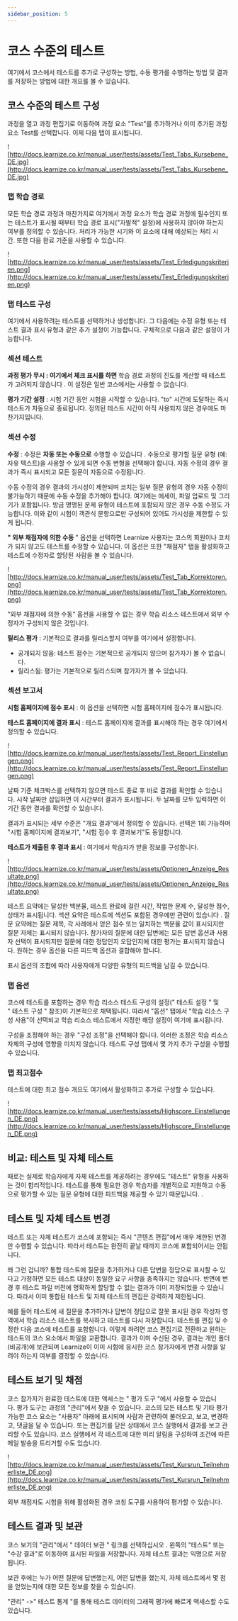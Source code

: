 ```yaml
---
sidebar_position: 5
---
```


# 코스 수준의 테스트

여기에서 코스에서 테스트를 추가로 구성하는 방법, 수동 평가를 수행하는 방법 및 결과를 저장하는 방법에 대한 개요를 볼 수 있습니다.

## 코스 수준의 테스트 구성

과정을 열고 과정 편집기로 이동하여 과정 요소 "Test"를 추가하거나 이미 추가된 과정 요소 Test를 선택합니다. 이제 다음 탭이 표시됩니다.

![http://docs.learnize.co.kr/manual_user/tests/assets/Test_Tabs_Kursebene_DE.jpg](http://docs.learnize.co.kr/manual_user/tests/assets/Test_Tabs_Kursebene_DE.jpg)

### 탭 학습 경로

모든 학습 경로 과정과 마찬가지로 여기에서 과정 요소가 학습 경로 과정에 필수인지 또는 테스트가 표시될 때부터 학습 경로 표시("자발적" 설정)에 사용하지 않아야 하는지 여부를 정의할 수 있습니다. 처리가 가능한 시기와 이 요소에 대해 예상되는 처리 시간. 또한 다음 완료 기준을 사용할 수 있습니다.

![http://docs.learnize.co.kr/manual_user/tests/assets/Test_Erledigungskriterien.png](http://docs.learnize.co.kr/manual_user/tests/assets/Test_Erledigungskriterien.png)

### 탭 테스트 구성

여기에서 사용하려는 테스트를 선택하거나 생성합니다. 그 다음에는 수정 유형 또는 테스트 결과 표시 유형과 같은 추가 설정이 가능합니다. 구체적으로 다음과 같은 설정이 가능합니다.

### **섹션 테스트**

**과정 평가 무시 : 여기에서 체크 표시를 하면** 학습 경로 과정의 진도를 계산할 때 테스트가 고려되지 않습니다 . 이 설정은 일반 코스에서는 사용할 수 없습니다.

**평가 기간 설정** : 시험 기간 동안 시험을 시작할 수 있습니다. "to" 시간에 도달하는 즉시 테스트가 자동으로 종료됩니다. 정의된 테스트 시간이 아직 사용되지 않은 경우에도 마찬가지입니다.

### **섹션 수정**

**수정** : 수정은 **자동 또는 수동으로** 수행할 수 있습니다 . 수동으로 평가할 질문 유형 (예: 자유 텍스트)을 사용할 수 있게 되면 수동 변형을 선택해야 합니다. 자동 수정의 경우 결과가 즉시 표시되고 모든 질문이 자동으로 수정됩니다.

수동 수정의 경우 결과의 가시성이 제한되며 코치는 일부 질문 유형의 경우 자동 수정이 불가능하기 때문에 수동 수정을 추가해야 합니다. 여기에는 에세이, 파일 업로드 및 그리기가 포함됩니다. 방금 명명된 문제 유형이 테스트에 포함되지 않은 경우 수동 수정도 가능합니다. 이와 같이 시험이 객관식 문항으로만 구성되어 있어도 가시성을 제한할 수 있게 됩니다.

**" 외부 채점자에 의한 수동** " 옵션을 선택하면 Learnize 사용자는 코스의 회원이나 코치가 되지 않고도 테스트를 수정할 수 있습니다. 이 옵션은 또한 "채점자" 탭을 활성화하고 테스트에 수정자로 할당된 사람을 볼 수 있습니다.

![http://docs.learnize.co.kr/manual_user/tests/assets/Test_Tab_Korrektoren.png](http://docs.learnize.co.kr/manual_user/tests/assets/Test_Tab_Korrektoren.png)

"외부 채점자에 의한 수동" 옵션을 사용할 수 없는 경우 학습 리소스 테스트에서 외부 수정자가 구성되지 않은 것입니다.

**릴리스 평가** : 기본적으로 결과를 릴리스할지 여부를 여기에서 설정합니다.

- 공개되지 않음: 테스트 점수는 기본적으로 공개되지 않으며 참가자가 볼 수 없습니다.
- 릴리스됨: 평가는 기본적으로 릴리스되며 참가자가 볼 수 있습니다.

### **섹션 보고서**

**시험 홈페이지에 점수 표시** : 이 옵션을 선택하면 시험 홈페이지에 점수가 표시됩니다.

**테스트 홈페이지에 결과 표시** : 테스트 홈페이지에 결과를 표시해야 하는 경우 여기에서 정의할 수 있습니다.

![http://docs.learnize.co.kr/manual_user/tests/assets/Test_Report_Einstellungen.png](http://docs.learnize.co.kr/manual_user/tests/assets/Test_Report_Einstellungen.png)

날짜 기준 체크박스를 선택하지 않으면 테스트 종료 후 바로 결과를 확인할 수 있습니다. 시작 날짜만 삽입하면 이 시간부터 결과가 표시됩니다. 두 날짜를 모두 입력하면 이 기간 동안 결과를 확인할 수 있습니다.

결과가 표시되는 세부 수준은 "개요 결과"에서 정의할 수 있습니다. 선택은 1회 가능하며 "시험 홈페이지에 결과보기", "시험 접수 후 결과보기"도 동일합니다.

**테스트가 제출된 후 결과 표시** : 여기에서 학습자가 받을 정보를 구성합니다.

![http://docs.learnize.co.kr/manual_user/tests/assets/Optionen_Anzeige_Resultate.png](http://docs.learnize.co.kr/manual_user/tests/assets/Optionen_Anzeige_Resultate.png)

테스트 요약에는 달성한 백분율, 테스트 완료에 걸린 시간, 작업한 문제 수, 달성한 점수, 상태가 표시됩니다. 섹션 요약은 테스트에 섹션도 포함된 경우에만 관련이 있습니다 . 질문 요약에는 질문 제목, 각 사례에서 얻은 점수 또는 일치하는 백분율 값이 표시되지만 질문 자체는 표시되지 않습니다. 참가자의 질문에 대한 답변에는 모든 답변 옵션과 사용자 선택이 표시되지만 질문에 대한 정답인지 오답인지에 대한 평가는 표시되지 않습니다. 원하는 경우 옵션을 다른 피드백 옵션과 결합해야 합니다.

표시 옵션의 조합에 따라 사용자에게 다양한 유형의 피드백을 남길 수 있습니다.

### 탭 옵션

코스에 테스트를 포함하는 경우 학습 리소스 테스트 구성의 설정(" 테스트 설정 " 및 " 테스트 구성 " 참조)이 기본적으로 채택됩니다. 따라서 "옵션" 탭에서 "학습 리소스 구성 사용"이 선택되고 학습 리소스 테스트에서 지정한 해당 설정이 여기에 표시됩니다.

구성을 조정해야 하는 경우 "구성 조정"을 선택해야 합니다. 이러한 조정은 학습 리소스 자체의 구성에 영향을 미치지 않습니다. 테스트 구성 탭에서 몇 가지 추가 구성을 수행할 수 있습니다.

### 탭 최고점수

테스트에 대한 최고 점수 개요도 여기에서 활성화하고 추가로 구성할 수 있습니다.

![http://docs.learnize.co.kr/manual_user/tests/assets/Highscore_Einstellungen_DE.png](http://docs.learnize.co.kr/manual_user/tests/assets/Highscore_Einstellungen_DE.png)

## 비교: 테스트 및 자체 테스트


때로는 실제로 학습자에게 자체 테스트를 제공하려는 경우에도 "테스트" 유형을 사용하는 것이 합리적입니다. 테스트를 통해 필요한 경우 학습자를 개별적으로 지원하고 수동으로 평가할 수 있는 질문 유형에 대한 피드백을 제공할 수 있기 때문입니다. .

## 테스트 및 자체 테스트 변경

테스트 또는 자체 테스트가 코스에 포함되는 즉시 "콘텐츠 편집"에서 매우 제한된 변경만 수행할 수 있습니다. 따라서 테스트는 완전히 끝날 때까지 코스에 포함되어서는 안됩니다.

왜 그런 겁니까? 통합 테스트에 질문을 추가하거나 다른 답변을 정답으로 표시할 수 있다고 가정하면 모든 테스트 대상이 동일한 요구 사항을 충족하지는 않습니다. 반면에 변경 후 테스트 파일 버전에 명확하게 할당할 수 없는 결과가 이미 저장되었을 수 있습니다. 따라서 이미 통합된 테스트 및 자체 테스트의 편집은 강력하게 제한됩니다.

예를 들어 테스트에 새 질문을 추가하거나 답변이 정답으로 잘못 표시된 경우 작성자 영역에서 학습 리소스 테스트를 복사하고 테스트를 다시 저장합니다. 테스트를 편집 및 수정한 다음 코스에 테스트를 포함합니다. 이렇게 하려면 코스 편집기로 전환하고 원하는 테스트의 코스 요소에서 파일을 교환합니다. 결과가 이미 수신된 경우, 결과는 개인 폴더(비공개)에 보관되며 Learnize이 이미 시험에 응시한 코스 참가자에게 변경 사항을 알려야 하는지 여부를 결정할 수 있습니다.

## 테스트 보기 및 채점

코스 참가자가 완료한 테스트에 대한 액세스는 " 평가 도구 "에서 사용할 수 있습니다. 평가 도구는 과정의 "관리"에서 찾을 수 있습니다. 코스의 모든 테스트 및 기타 평가 가능한 코스 요소는 "사용자" 아래에 표시되며 사람과 관련하여 불러오고, 보고, 변경하고, 댓글을 달 수 있습니다. 또는 편집기를 닫은 상태에서 코스 실행에서 결과를 보고 관리할 수도 있습니다. 코스 실행에서 각 테스트에 대한 미리 알림을 구성하여 조건에 따른 메일 발송을 트리거할 수도 있습니다.

![http://docs.learnize.co.kr/manual_user/tests/assets/Test_Kursrun_Teilnehmerliste_DE.png](http://docs.learnize.co.kr/manual_user/tests/assets/Test_Kursrun_Teilnehmerliste_DE.png)

외부 채점자도 시험을 위해 활성화된 경우 코칭 도구를 사용하여 평가할 수 있습니다.

## 테스트 결과 및 보관

코스 보기의 "관리"에서 " 데이터 보관 " 링크를 선택하십시오 . 왼쪽의 "테스트" 또는 "수강 결과"로 이동하여 표시된 파일을 저장합니다. 자체 테스트 결과는 익명으로 저장됩니다.

보관 후에는 누가 어떤 질문에 답변했는지, 어떤 답변을 했는지, 자체 테스트에서 몇 점을 얻었는지에 대한 모든 정보를 찾을 수 있습니다.

"관리" ->" 테스트 통계 "를 통해 테스트 데이터의 그래픽 평가에 빠르게 액세스할 수도 있습니다.